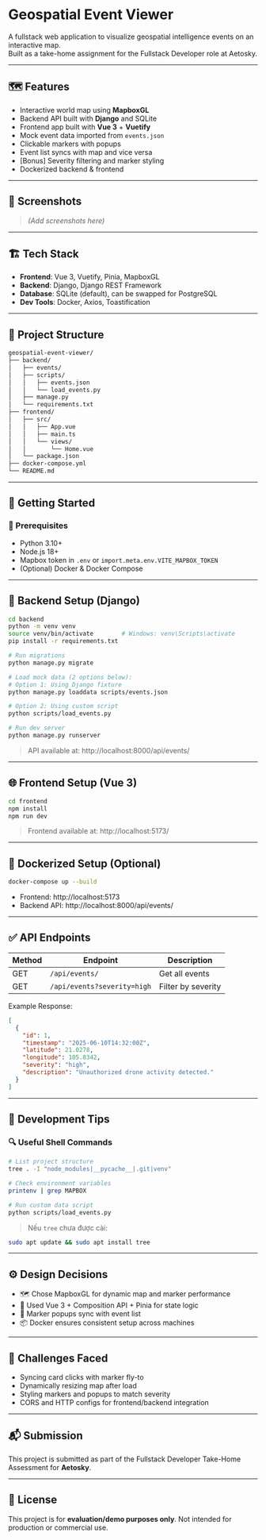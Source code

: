 # Geospatial Event Viewer

A fullstack web application to visualize geospatial intelligence events on an interactive map.  
Built as a take-home assignment for the Fullstack Developer role at Aetosky.

---

## 🗺️ Features

- Interactive world map using **MapboxGL**
- Backend API built with **Django** and SQLite
- Frontend app built with **Vue 3** + **Vuetify**
- Mock event data imported from `events.json`
- Clickable markers with popups
- Event list syncs with map and vice versa
- [Bonus] Severity filtering and marker styling
- Dockerized backend & frontend

---

## 📸 Screenshots

> *(Add screenshots here)*

---

## 🏗️ Tech Stack

- **Frontend**: Vue 3, Vuetify, Pinia, MapboxGL
- **Backend**: Django, Django REST Framework
- **Database**: SQLite (default), can be swapped for PostgreSQL
- **Dev Tools**: Docker, Axios, Toastification

---

## 📁 Project Structure

```bash
geospatial-event-viewer/
├── backend/
│   ├── events/
│   ├── scripts/
│   │   ├── events.json
│   │   └── load_events.py
│   ├── manage.py
│   └── requirements.txt
├── frontend/
│   ├── src/
│   │   ├── App.vue
│   │   ├── main.ts
│   │   └── views/
│   │       └── Home.vue
│   └── package.json
├── docker-compose.yml
└── README.md
```

---

## 🚀 Getting Started

### 🔧 Prerequisites

- Python 3.10+
- Node.js 18+
- Mapbox token in `.env` or `import.meta.env.VITE_MAPBOX_TOKEN`
- (Optional) Docker & Docker Compose

---

## 🐍 Backend Setup (Django)

```bash
cd backend
python -m venv venv
source venv/bin/activate        # Windows: venv\Scripts\activate
pip install -r requirements.txt

# Run migrations
python manage.py migrate

# Load mock data (2 options below):
# Option 1: Using Django fixture
python manage.py loaddata scripts/events.json

# Option 2: Using custom script
python scripts/load_events.py

# Run dev server
python manage.py runserver
```

> API available at: http://localhost:8000/api/events/

---

## 🌐 Frontend Setup (Vue 3)

```bash
cd frontend
npm install
npm run dev
```

> Frontend available at: http://localhost:5173/

---

## 🐳 Dockerized Setup (Optional)

```bash
docker-compose up --build
```

- Frontend: http://localhost:5173  
- Backend API: http://localhost:8000/api/events/

---

## ✅ API Endpoints

| Method | Endpoint | Description |
|--------|----------|-------------|
| GET | `/api/events/` | Get all events |
| GET | `/api/events?severity=high` | Filter by severity |

Example Response:

```json
[
  {
    "id": 1,
    "timestamp": "2025-06-10T14:32:00Z",
    "latitude": 21.0278,
    "longitude": 105.8342,
    "severity": "high",
    "description": "Unauthorized drone activity detected."
  }
]
```

---

## 🧪 Development Tips

### 🔍 Useful Shell Commands

```bash
# List project structure
tree . -I "node_modules|__pycache__|.git|venv"

# Check environment variables
printenv | grep MAPBOX

# Run custom data script
python scripts/load_events.py
```

> Nếu `tree` chưa được cài:
```bash
sudo apt update && sudo apt install tree
```

---

## ⚙️ Design Decisions

- 🗺️ Chose MapboxGL for dynamic map and marker performance
- 🧠 Used Vue 3 + Composition API + Pinia for state logic
- 🔄 Marker popups sync with event list
- 📦 Docker ensures consistent setup across machines

---

## 🧠 Challenges Faced

- Syncing card clicks with marker fly-to
- Dynamically resizing map after load
- Styling markers and popups to match severity
- CORS and HTTP configs for frontend/backend integration

---

## 📬 Submission

This project is submitted as part of the Fullstack Developer Take-Home Assessment for **Aetosky**.

---

## 📄 License

This project is for **evaluation/demo purposes only**. Not intended for production or commercial use.

